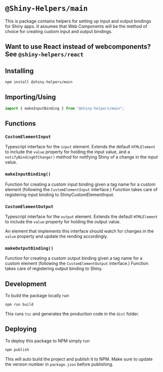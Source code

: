 # `@Shiny-Helpers/main`

This is package contains helpers for setting up input and output bindings for Shiny apps. It assumes that Web Components will be the method of choice for creating custom input and output bindings.

## Want to use React instead of webcomponents? See `@shiny-helpers/react`

## Installing

```bash
npm install @shiny-helpers/main
```

## Importing/Using

```typescript
import { makeInputBinding } from "@shiny-helpers/main";
```

## Functions

### `CustomElementInput`

Typescript interface for the `input` element. Extends the default `HTMLElement` to include the `value` property for holding the input value, and a `notifyBindingOfChange()` method for notifying Shiny of a change in the input value.

### `makeInputBinding()`

Function for creating a custom input binding given a tag name for a custom element (following the `CustomElementInput` interface.) Function takes care of registering input binding to ShinyCustomElementInput.

### `CustomElementOutput`

Typescript interface for the `output` element. Extends the default `HTMLElement` to include the `value` property for holding the output value.

An element that implements this interface should watch for changes in the `value` property and update the rending accordingly.

### `makeOutputBinding()`

Function for creating a custom output binding given a tag name for a custom element (following the `CustomElementOutput` interface.) Function takes care of registering output binding to Shiny.

## Development

To build the package locally run

```bash
npm run build
```

This runs `tsc` and generates the production code in the `dist` folder.

## Deploying

To deploy this package to NPM simply run

```bash
npm publish
```

This will auto build the project and publish it to NPM. Make sure to update the version number in `package.json` before publishing.
